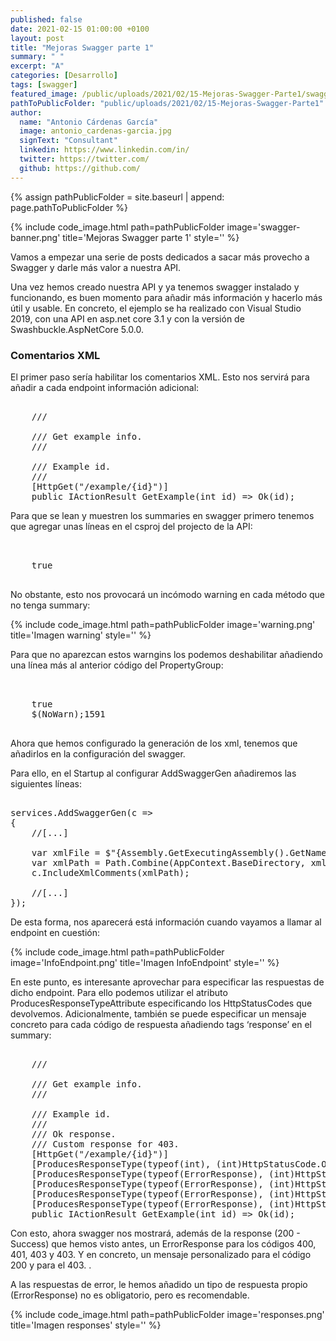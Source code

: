 ```yaml
---
published: false
date: 2021-02-15 01:00:00 +0100
layout: post
title: "Mejoras Swagger parte 1"
summary: " "
excerpt: "A"
categories: [Desarrollo]
tags: [swagger]
featured_image: /public/uploads/2021/02/15-Mejoras-Swagger-Parte1/swagger-banner.png
pathToPublicFolder: "public/uploads/2021/02/15-Mejoras-Swagger-Parte1"
author:
  name: "Antonio Cárdenas García"
  image: antonio_cardenas-garcia.jpg
  signText: "Consultant"
  linkedin: https://www.linkedin.com/in/
  twitter: https://twitter.com/
  github: https://github.com/
---
```


{% assign pathPublicFolder = site.baseurl | append: page.pathToPublicFolder %}

{% include code_image.html path=pathPublicFolder
image='swagger-banner.png'
title='Mejoras Swagger parte 1'
style=''
%}

Vamos a empezar una serie de posts dedicados a sacar más provecho a Swagger y darle más valor a nuestra API.

Una vez hemos creado nuestra API y ya tenemos swagger instalado y funcionando, es buen momento para añadir más información y hacerlo más útil y usable. En concreto, el ejemplo se ha realizado con Visual Studio 2019, con una API en asp.net core 3.1 y con la versión de Swashbuckle.AspNetCore 5.0.0.

### **Comentarios XML**

El primer paso sería habilitar los comentarios XML. Esto nos servirá para añadir a cada endpoint información adicional:

<pre data-enlighter-language="csharp">  
    /// <summary>
    /// Get example info.
    /// </summary>
    /// <param name="id">Example id.</param>
    /// <returns></returns>
    [HttpGet("/example/{id}")]
    public IActionResult GetExample(int id) => Ok(id);
</pre>

Para que se lean y muestren los summaries en swagger primero tenemos que agregar unas líneas en el csproj del projecto de la API:

<pre data-enlighter-language="xml">  
  <PropertyGroup>
    <GenerateDocumentationFile>true</GenerateDocumentationFile>
  </PropertyGroup>
</pre>

No obstante, esto nos provocará un incómodo warning en cada método que no tenga summary:

{% include code_image.html path=pathPublicFolder
image='warning.png'
title='Imagen warning'
style=''
%}

Para que no aparezcan estos warngins los podemos deshabilitar añadiendo una línea más al anterior código del PropertyGroup:

<pre data-enlighter-language="xml">  
  <PropertyGroup>
    <GenerateDocumentationFile>true</GenerateDocumentationFile>
    <NoWarn>$(NoWarn);1591</NoWarn>
  </PropertyGroup>
</pre>

Ahora que hemos configurado la generación de los xml, tenemos que añadirlos en la configuración del swagger.

Para ello, en el Startup al configurar AddSwaggerGen añadiremos las siguientes líneas:

<pre data-enlighter-language="csharp">  
services.AddSwaggerGen(c =>
{
    //[...]
    
    var xmlFile = $"{Assembly.GetExecutingAssembly().GetName().Name}.xml";
    var xmlPath = Path.Combine(AppContext.BaseDirectory, xmlFile);
    c.IncludeXmlComments(xmlPath);
    
    //[...]
});
</pre>

De esta forma, nos aparecerá está información cuando vayamos a llamar al endpoint en cuestión:

{% include code_image.html path=pathPublicFolder
image='InfoEndpoint.png'
title='Imagen InfoEndpoint'
style=''
%}

En este punto, es interesante aprovechar para especificar las respuestas de dicho endpoint. Para ello podemos utilizar el atributo ProducesResponseTypeAttribute especificando los HttpStatusCodes que devolvemos. Adicionalmente, también se puede especificar un mensaje concreto para cada código de respuesta añadiendo tags ‘response’ en el summary:

<pre data-enlighter-language="csharp">  
    /// <summary>
    /// Get example info.
    /// </summary>
    /// <param name="id">Example id.</param>
    /// <returns></returns>
    /// <response code="200">Ok response.</response>
    /// <response code="403">Custom response for 403.</response>
    [HttpGet("/example/{id}")]
    [ProducesResponseType(typeof(int), (int)HttpStatusCode.OK)]
    [ProducesResponseType(typeof(ErrorResponse), (int)HttpStatusCode.BadRequest)]
    [ProducesResponseType(typeof(ErrorResponse), (int)HttpStatusCode.Unauthorized)]
    [ProducesResponseType(typeof(ErrorResponse), (int)HttpStatusCode.Forbidden)]
    [ProducesResponseType(typeof(ErrorResponse), (int)HttpStatusCode.NotFound)]
    public IActionResult GetExample(int id) => Ok(id);
</pre>

Con esto, ahora swagger nos mostrará, además de la response (200 - Success) que hemos visto antes, un ErrorResponse para los códigos 400, 401, 403 y 403. Y en concreto, un mensaje personalizado para el código 200 y para el 403. . 

A las respuestas de error, le hemos añadido un tipo de respuesta propio (ErrorResponse) no es obligatorio, pero es recomendable.

{% include code_image.html path=pathPublicFolder
image='responses.png'
title='Imagen responses'
style=''
%}